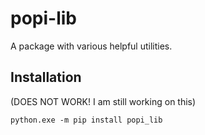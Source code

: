 # popi-lib

A package with various helpful utilities.

## Installation

(DOES NOT WORK! I am still working on this)

```shell
python.exe -m pip install popi_lib
```
